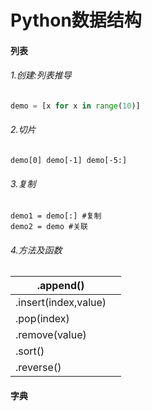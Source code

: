 # Python数据结构

#### 列表

###### 1.创建:列表推导

```python
demo = [x for x in range(10)]
```

###### 2.切片

```
demo[0] demo[-1] demo[-5:]
```

###### 3.复制

```
demo1 = demo[:] #复制
demo2 = demo #关联
```

###### 4.方法及函数

| .append()            |      |
| -------------------- | ---- |
| .insert(index,value) |      |
| .pop(index)          |      |
| .remove(value)       |      |
| .sort()              |      |
| .reverse()           |      |

























#### 字典

